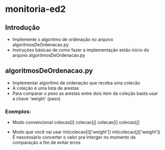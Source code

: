 # monitoria-ed2
## Introdução
- Implemente o algoritmo de ordenação no arquivo algoritmosDeOrdenacao.py
- Instruções básicas de como fazer a implementação estão inicio do arquivo algoritmosDeOrdenacao.py

## algoritmosDeOrdenacao.py
- Implementar algoritmo de ordenação que receba uma colecão
- A coleção é uma lista de arestas
- Para comparar o peso as arestas entre dois item da coleção basta usar a chave 'weight' (peso)

### Exemplos:
- Modo convencional
colecao[i] <operador de comparacao> colecao[j]
colecao[i] <operador de comparacao> colecao[j]

- Modo que você vai usar
int(colecao[i]['weight']) <operador de comparacao> int(colecao[j]['weight'])
É nescessário converter o valor pra Interger no momento da comparação a fim de evitar erros
